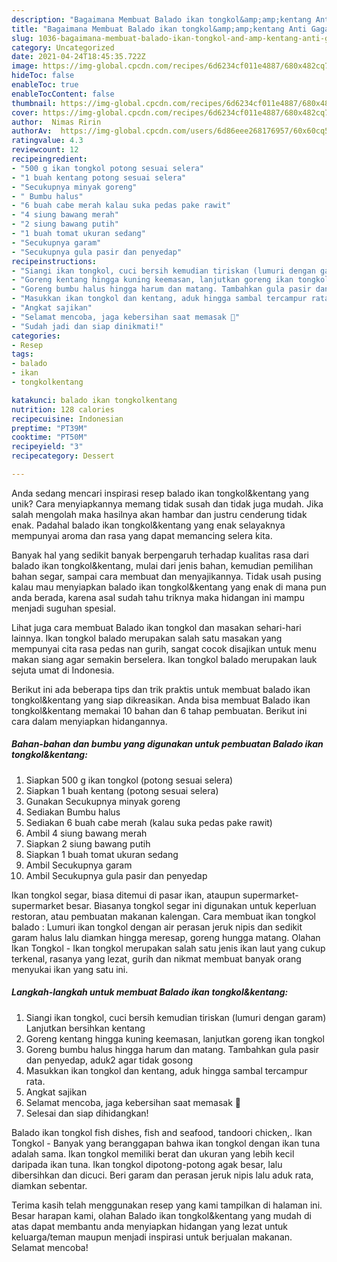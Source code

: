 ```yaml
---
description: "Bagaimana Membuat Balado ikan tongkol&amp;amp;kentang Anti Gagal"
title: "Bagaimana Membuat Balado ikan tongkol&amp;amp;kentang Anti Gagal"
slug: 1036-bagaimana-membuat-balado-ikan-tongkol-and-amp-kentang-anti-gagal
category: Uncategorized
date: 2021-04-24T18:45:35.722Z
image: https://img-global.cpcdn.com/recipes/6d6234cf011e4887/680x482cq70/balado-ikan-tongkolkentang-foto-resep-utama.jpg
hideToc: false
enableToc: true
enableTocContent: false
thumbnail: https://img-global.cpcdn.com/recipes/6d6234cf011e4887/680x482cq70/balado-ikan-tongkolkentang-foto-resep-utama.jpg
cover: https://img-global.cpcdn.com/recipes/6d6234cf011e4887/680x482cq70/balado-ikan-tongkolkentang-foto-resep-utama.jpg
author:  Nimas Ririn
authorAv:  https://img-global.cpcdn.com/users/6d86eee268176957/60x60cq50/avatar.jpg
ratingvalue: 4.3
reviewcount: 12
recipeingredient:
- "500 g ikan tongkol potong sesuai selera"
- "1 buah kentang potong sesuai selera"
- "Secukupnya minyak goreng"
- " Bumbu halus"
- "6 buah cabe merah kalau suka pedas pake rawit"
- "4 siung bawang merah"
- "2 siung bawang putih"
- "1 buah tomat ukuran sedang"
- "Secukupnya garam"
- "Secukupnya gula pasir dan penyedap"
recipeinstructions:
- "Siangi ikan tongkol, cuci bersih kemudian tiriskan (lumuri dengan garam) Lanjutkan bersihkan kentang"
- "Goreng kentang hingga kuning keemasan, lanjutkan goreng ikan tongkol"
- "Goreng bumbu halus hingga harum dan matang. Tambahkan gula pasir dan penyedap, aduk2 agar tidak gosong"
- "Masukkan ikan tongkol dan kentang, aduk hingga sambal tercampur rata."
- "Angkat sajikan"
- "Selamat mencoba, jaga kebersihan saat memasak 💚"
- "Sudah jadi dan siap dinikmati!"
categories:
- Resep
tags:
- balado
- ikan
- tongkolkentang

katakunci: balado ikan tongkolkentang 
nutrition: 128 calories
recipecuisine: Indonesian
preptime: "PT39M"
cooktime: "PT50M"
recipeyield: "3"
recipecategory: Dessert

---
```



Anda sedang mencari inspirasi resep balado ikan tongkol&amp;kentang yang unik? Cara menyiapkannya memang tidak susah dan tidak juga mudah. Jika salah mengolah maka hasilnya akan hambar dan justru cenderung tidak enak. Padahal balado ikan tongkol&amp;kentang yang enak selayaknya mempunyai aroma dan rasa yang dapat memancing selera kita.


Banyak hal yang sedikit banyak berpengaruh terhadap kualitas rasa dari balado ikan tongkol&amp;kentang, mulai dari jenis bahan, kemudian pemilihan bahan segar, sampai cara membuat dan menyajikannya. Tidak usah pusing kalau mau menyiapkan balado ikan tongkol&amp;kentang yang enak di mana pun anda berada, karena asal sudah tahu triknya maka hidangan ini mampu menjadi suguhan spesial.

Lihat juga cara membuat Balado ikan tongkol dan masakan sehari-hari lainnya. Ikan tongkol balado merupakan salah satu masakan yang mempunyai cita rasa pedas nan gurih, sangat cocok disajikan untuk menu makan siang agar semakin berselera. Ikan tongkol balado merupakan lauk sejuta umat di Indonesia.


Berikut ini ada beberapa tips dan trik praktis untuk membuat balado ikan tongkol&amp;kentang yang siap dikreasikan. Anda bisa membuat Balado ikan tongkol&amp;kentang memakai 10 bahan dan 6 tahap pembuatan. Berikut ini cara dalam menyiapkan hidangannya.

<!--inarticleads1-->

##### Bahan-bahan dan bumbu yang digunakan untuk pembuatan Balado ikan tongkol&amp;kentang:

1. Siapkan 500 g ikan tongkol (potong sesuai selera)
1. Siapkan 1 buah kentang (potong sesuai selera)
1. Gunakan Secukupnya minyak goreng
1. Sediakan  Bumbu halus
1. Sediakan 6 buah cabe merah (kalau suka pedas pake rawit)
1. Ambil 4 siung bawang merah
1. Siapkan 2 siung bawang putih
1. Siapkan 1 buah tomat ukuran sedang
1. Ambil Secukupnya garam
1. Ambil Secukupnya gula pasir dan penyedap


Ikan tongkol segar, biasa ditemui di pasar ikan, ataupun supermarket-supermarket besar. Biasanya tongkol segar ini digunakan untuk keperluan restoran, atau pembuatan makanan kalengan. Cara membuat ikan tongkol balado : Lumuri ikan tongkol dengan air perasan jeruk nipis dan sedikit garam halus lalu diamkan hingga meresap, goreng hungga matang. Olahan Ikan Tongkol - Ikan tongkol merupakan salah satu jenis ikan laut yang cukup terkenal, rasanya yang lezat, gurih dan nikmat membuat banyak orang menyukai ikan yang satu ini. 

<!--inarticleads2-->

##### Langkah-langkah untuk membuat Balado ikan tongkol&amp;kentang:

1. Siangi ikan tongkol, cuci bersih kemudian tiriskan (lumuri dengan garam) Lanjutkan bersihkan kentang
1. Goreng kentang hingga kuning keemasan, lanjutkan goreng ikan tongkol
1. Goreng bumbu halus hingga harum dan matang. Tambahkan gula pasir dan penyedap, aduk2 agar tidak gosong
1. Masukkan ikan tongkol dan kentang, aduk hingga sambal tercampur rata.
1. Angkat sajikan
1. Selamat mencoba, jaga kebersihan saat memasak 💚
1. Selesai dan siap dihidangkan!

Balado ikan tongkol fish dishes, fish and seafood, tandoori chicken,. Ikan Tongkol - Banyak yang beranggapan bahwa ikan tongkol dengan ikan tuna adalah sama. Ikan tongkol memiliki berat dan ukuran yang lebih kecil daripada ikan tuna. Ikan tongkol dipotong-potong agak besar, lalu dibersihkan dan dicuci. Beri garam dan perasan jeruk nipis lalu aduk rata, diamkan sebentar. 

Terima kasih telah menggunakan resep yang kami tampilkan di halaman ini. Besar harapan kami, olahan Balado ikan tongkol&amp;kentang yang mudah di atas dapat membantu anda menyiapkan hidangan yang lezat untuk keluarga/teman maupun menjadi inspirasi untuk berjualan makanan. Selamat mencoba!
